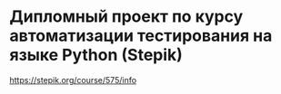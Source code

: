 # Дипломный проект по курсу автоматизации тестирования на языке Python (Stepik)
https://stepik.org/course/575/info